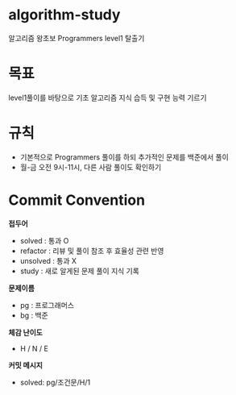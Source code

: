 # algorithm-study
알고리즘 왕초보 Programmers level1 탈출기



# 목표
level1풀이를 바탕으로 기초 알고리즘 지식 습득 및 구현 능력 기르기



# 규칙
* 기본적으로 Programmers 풀이를 하되 추가적인 문제를 백준에서 풀이
* 월-금 오전 9시-11시, 다른 사람 풀이도 확인하기



# Commit Convention

**접두어**
* solved : 통과 O
* refactor : 리뷰 및 풀이 참조 후 효율성 관련 반영
* unsolved : 통과 X
* study : 새로 알게된 문제 풀이 지식 기록



**문제이름**
* pg : 프로그래머스
* bg : 백준



**체감 난이도**
* H / N / E



**커밋 메시지**
* solved: pg/조건문/H/1



